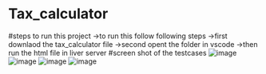 # Tax_calculator
#steps to run this project
  ->to  run this follow following steps 
  ->first downlaod the tax_calculator file 
  ->second opent the folder in vscode
  ->then run the html file in liver server
#screen shot of the testcases
 ![image](https://github.com/eThird/Tax_calculator/assets/93662254/9871aa39-0db4-4058-bf29-393f646b06ea)
 ![image](https://github.com/eThird/Tax_calculator/assets/93662254/d104baff-e406-41d8-8273-0b070fa28adf)
 ![image](https://github.com/eThird/Tax_calculator/assets/93662254/a08dd4c8-0219-4b54-bab8-1d6f40ee3778)
 ![image](https://github.com/eThird/Tax_calculator/assets/93662254/5256bb3e-8f82-47d2-bfc1-b79f810a3676)
 


